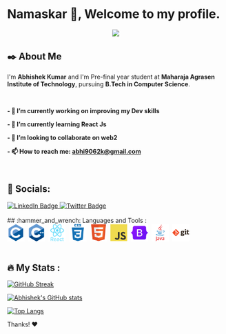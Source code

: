 # Namaskar 🙏, Welcome to my profile.

<div id="header" align="center">
  <img src="https://media.giphy.com/media/M9gbBd9nbDrOTu1Mqx/giphy.gif" width="200"/>
</div>

## ✒️ About Me

I'm **Abhishek Kumar** and I'm Pre-final year student at **Maharaja Agrasen Institute of Technology**, pursuing **B.Tech in Computer Science**.

<div><br></div>

**- 🔭 I’m currently working on improving my Dev skills**

**- 🌱 I’m currently learning React Js**

**- 👯 I’m looking to collaborate on web2**

**- 📫 How to reach me: [abhi9062k@gmail.com](mailto:abhi9062k@gmail.com?subject=[GitHub])**

<div>
  <br/>
</div>

## 🔗 Socials: 

<div id="badges">
  <a href="https://www.linkedin.com/in/abhishek-kumar-1841731b7">
    <img src="https://img.shields.io/badge/LinkedIn-blue?style=for-the-badge&logo=linkedin&logoColor=white" alt="LinkedIn Badge"/>
  </a>
  
  <a href="https://twitter.com/Imabhishekumar1?t=DmDfXXeNz7TYaasMy-6U0A&s=09">
    <img src="https://img.shields.io/badge/Twitter-00acee?style=for-the-badge&logo=twitter&logoColor=white" alt="Twitter Badge"/>
  </a>
</div>

<div>
  <br/>
</div>
## :hammer_and_wrench: Languages and Tools :

<div>
  <img src="https://github.com/devicons/devicon/blob/master/icons/c/c-original.svg" title="C" alt="C" width="40" height="40"/>&nbsp;
  <img src="https://github.com/devicons/devicon/blob/master/icons/cplusplus/cplusplus-original.svg" title="cplusplus" alt="cplusplus" width="40" height="40"/>&nbsp;
  <img src="https://github.com/devicons/devicon/blob/master/icons/react/react-original-wordmark.svg" title="React" alt="React" width="40" height="40"/>&nbsp;
  <img src="https://github.com/devicons/devicon/blob/master/icons/css3/css3-plain-wordmark.svg"  title="CSS3" alt="CSS" width="40" height="40"/>&nbsp;
  <img src="https://github.com/devicons/devicon/blob/master/icons/html5/html5-original.svg" title="HTML5" alt="HTML" width="40" height="40"/>&nbsp;
  <img src="https://github.com/devicons/devicon/blob/master/icons/javascript/javascript-original.svg" title="JavaScript" alt="JavaScript" width="40" height="40"/>&nbsp;
  <img src="https://github.com/devicons/devicon/blob/master/icons/bootstrap/bootstrap-original.svg" title="Bootstrap" alt="Bootstrap" width="40" height="40"/>&nbsp;
  <img src="https://github.com/devicons/devicon/blob/master/icons/java/java-original-wordmark.svg" title="Java" alt="Java" width="40" height="40"/>&nbsp;
  <img src="https://github.com/devicons/devicon/blob/master/icons/git/git-original-wordmark.svg" title="Git" **alt="Git" width="40" height="40"/>
</div>

<div>
  <br/>
</div>

## :fire: My Stats :

[![GitHub Streak](http://github-readme-streak-stats.herokuapp.com?user=imabhishekumar&theme=dark&date_format=M%20j%5B%2C%20Y%5D)](https://git.io/streak-stats)

[![Abhishek's GitHub stats](https://github-readme-stats.vercel.app/api?username=imabhishekumar&theme=dark)](https://github.com/imabhishekumar/github-readme-stats)

[![Top Langs](https://github-readme-stats.vercel.app/api/top-langs/?username=imabhishekumar&layout=compact&theme=dark)](https://github.com/imabhishekumar/github-readme-stats)


Thanks! ❤️
<!--
**imabhishekumar/imabhishekumar** is a ✨ _special_ ✨ repository because its `README.md` (this file) appears on your GitHub profile.

Here are some ideas to get you started:



- 🤔 I’m looking for help with ...
- 💬 Ask me about ...

- 😄 Pronouns: ...
- ⚡ Fun fact: ...
-->
